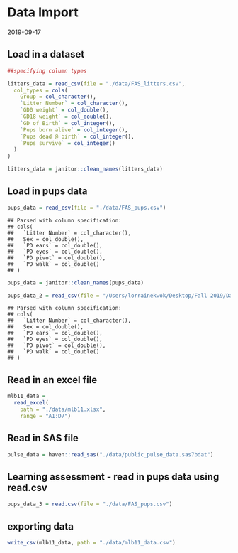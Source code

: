 Data Import
================
2019-09-17

## Load in a dataset

``` r
##specifying column types 

litters_data = read_csv(file = "./data/FAS_litters.csv",
  col_types = cols(
    Group = col_character(),
    `Litter Number` = col_character(),
    `GD0 weight` = col_double(),
    `GD18 weight` = col_double(),
    `GD of Birth` = col_integer(),
    `Pups born alive` = col_integer(),
    `Pups dead @ birth` = col_integer(),
    `Pups survive` = col_integer()
  )
)

litters_data = janitor::clean_names(litters_data)
```

## Load in pups data

``` r
pups_data = read_csv(file = "./data/FAS_pups.csv")
```

    ## Parsed with column specification:
    ## cols(
    ##   `Litter Number` = col_character(),
    ##   Sex = col_double(),
    ##   `PD ears` = col_double(),
    ##   `PD eyes` = col_double(),
    ##   `PD pivot` = col_double(),
    ##   `PD walk` = col_double()
    ## )

``` r
pups_data = janitor::clean_names(pups_data)

pups_data_2 = read_csv(file = "/Users/lorrainekwok/Desktop/Fall 2019/Data Science/Session 5/data_wrangling_I/data/FAS_pups.csv")
```

    ## Parsed with column specification:
    ## cols(
    ##   `Litter Number` = col_character(),
    ##   Sex = col_double(),
    ##   `PD ears` = col_double(),
    ##   `PD eyes` = col_double(),
    ##   `PD pivot` = col_double(),
    ##   `PD walk` = col_double()
    ## )

## Read in an excel file

``` r
mlb11_data = 
  read_excel(
    path = "./data/mlb11.xlsx",
    range = "A1:D7")
```

## Read in SAS file

``` r
pulse_data = haven::read_sas("./data/public_pulse_data.sas7bdat")
```

## Learning assessment - read in pups data using read.csv

``` r
pups_data_3 = read.csv(file = "./data/FAS_pups.csv")
```

## exporting data

``` r
write_csv(mlb11_data, path = "./data/mlb11_data.csv")
```
